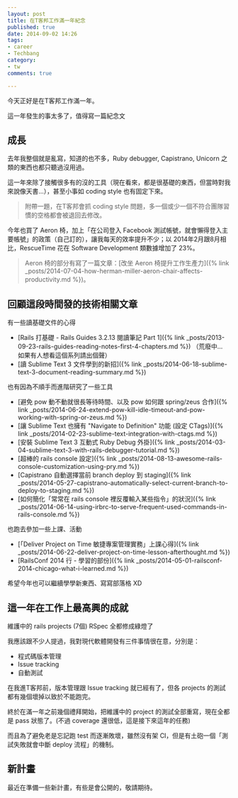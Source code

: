 ```yaml
---
layout: post
title: 在T客邦工作滿一年紀念
published: true
date: 2014-09-02 14:26
tags:
- career
- Techbang
category:
- tw
comments: true

---
```

今天正好是在T客邦工作滿一年。

這一年發生的事太多了，值得寫一篇紀念文

## 成長

去年我整個就是亂寫，知道的也不多，Ruby debugger, Capistrano, Unicorn 之類的東西也都只聽過沒用過。

這一年來除了接觸很多有的沒的工具（現在看來，都是很基礎的東西，但當時對我來說像天書...），甚至小事如 coding style 也有固定下來。

> 附帶一題，在T客邦會抓 coding style 問題，多一個或少一個不符合團隊習慣的空格都會被退回去修改。

今年也買了 Aeron 椅，加上「在公司登入 Facebook 測試帳號，就會懶得登入主要帳號」的政策（自己訂的），讓我每天的效率提升不少；以 2014年2月跟8月相比，RescueTime 花在 Software Development 類數據增加了 23%。

> Aeron 椅的部分有寫了一篇文章：[改坐 Aeron 椅提升工作生產力]({% link _posts/2014-07-04-how-herman-miller-aeron-chair-affects-productivity.md %})。

## 回顧這段時間發的技術相關文章

有一些讀基礎文件的心得

* [Rails 打基礎 - Rails Guides 3.2.13 閱讀筆記 Part 1]({% link _posts/2013-09-23-rails-guides-reading-notes-first-4-chapters.md %}) （荒廢中... 如果有人想看這個系列請出個聲）
* [讀 Sublime Text 3 文件學到的新招]({% link _posts/2014-06-18-sublime-text-3-document-reading-summary.md %})

也有因為不順手而進階研究了一些工具

* [避免 pow 動不動就很長等待時間、以及 pow 如何跟 spring/zeus 合作]({% link _posts/2014-06-24-extend-pow-kill-idle-timeout-and-pow-working-with-spring-or-zeus.md %})
* [讓 Sublime Text 也擁有 "Navigate to Definition" 功能 (設定 CTags)]({% link _posts/2014-02-23-sublime-text-integration-with-ctags.md %})
* [安裝 Sublime Text 3 互動式 Ruby Debug 外掛]({% link _posts/2014-03-04-sublime-text-3-with-rails-debugger-tutorial.md %})
* [超棒的 rails console 設定]({% link _posts/2014-08-13-awesome-rails-console-customization-using-pry.md %})
* [Capistrano 自動選擇當前 branch deploy 到 staging]({% link _posts/2014-05-27-capistrano-automatically-select-current-branch-to-deploy-to-staging.md %})
* [如何簡化「常常在 rails console 裡反覆輸入某些指令」的狀況]({% link _posts/2014-06-14-using-irbrc-to-serve-frequent-used-commands-in-rails-console.md %})

也跑去參加一些上課、活動

* [「Deliver Project on Time 敏捷專案管理實務」上課心得]({% link _posts/2014-06-22-deliver-project-on-time-lesson-afterthought.md %})
* [RailsConf 2014 行 - 學習的部份]({% link _posts/2014-05-01-railsconf-2014-chicago-what-i-learned.md %})

希望今年也可以繼續學學新東西、寫寫部落格 XD

## 這一年在工作上最高興的成就

維護中的 rails projects (7個) RSpec 全都修成綠燈了

我應該跟不少人提過，我對現代軟體開發有三件事情很在意，分別是：

* 程式碼版本管理
* Issue tracking
* 自動測試

在我進T客邦前，版本管理跟 Issue tracking 就已經有了，但各 projects 的測試都有幾個壞掉以致於不能跑完。

終於在滿一年之前幾個禮拜開始，把維護中的 project 的測試全部重寫，現在全都是 pass 狀態了。(不過 coverage 還很低，這是接下來這年的任務)

而且為了避免老是忘記跑 test 而逐漸敗壞，雖然沒有架 CI，但是有土砲一個「測試失敗就會中斷 deploy 流程」的機制。

## 新計畫

最近在準備一些新計畫，有些是會公開的，敬請期待。
